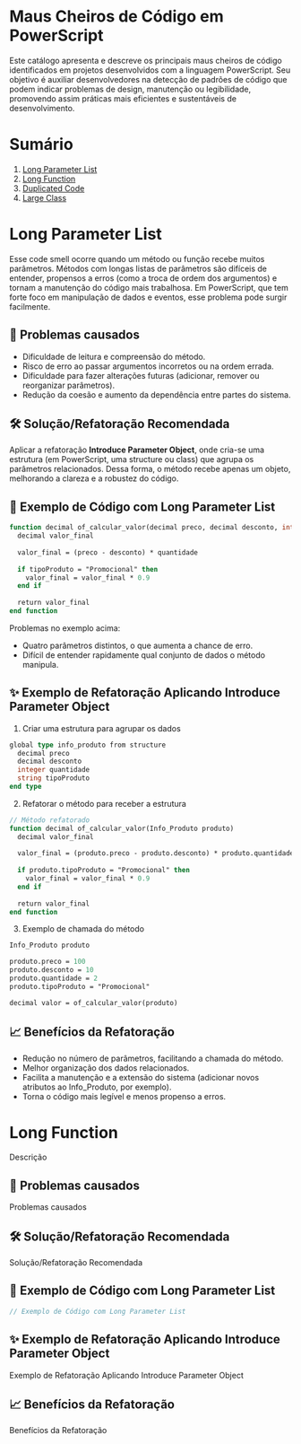 <a name="inicio"></a>
# Maus Cheiros de Código em PowerScript

Este catálogo apresenta e descreve os principais maus cheiros de código identificados em projetos desenvolvidos com a linguagem PowerScript. Seu objetivo é auxiliar desenvolvedores na detecção de padrões de código que podem indicar problemas de design, manutenção ou legibilidade, promovendo assim práticas mais eficientes e sustentáveis de desenvolvimento.

# Sumário

1. [Long Parameter List](https://github.com/joaomello03/catalogo/blob/main/README.md#long-parameter-list)
2. [Long Function](https://github.com/joaomello03/catalogo/blob/main/README.md#long-function)
3. [Duplicated Code]()
4. [Large Class]()

<a name="LongParameterList"></a>
# Long Parameter List

Esse code smell ocorre quando um método ou função recebe muitos parâmetros. Métodos com longas listas de parâmetros são difíceis de entender, propensos a erros (como a troca de ordem dos argumentos) e tornam a manutenção do código mais trabalhosa.
Em PowerScript, que tem forte foco em manipulação de dados e eventos, esse problema pode surgir facilmente.

## 🧠 Problemas causados

- Dificuldade de leitura e compreensão do método.
- Risco de erro ao passar argumentos incorretos ou na ordem errada.
- Dificuldade para fazer alterações futuras (adicionar, remover ou reorganizar parâmetros).
- Redução da coesão e aumento da dependência entre partes do sistema.

## 🛠️ Solução/Refatoração Recomendada

Aplicar a refatoração **Introduce Parameter Object**, onde cria-se uma estrutura (em PowerScript, uma structure ou class) que agrupa os parâmetros relacionados.
Dessa forma, o método recebe apenas um objeto, melhorando a clareza e a robustez do código.

## 🔎 Exemplo de Código com Long Parameter List

```pascal
function decimal of_calcular_valor(decimal preco, decimal desconto, integer quantidade, string tipoProduto)
  decimal valor_final
  
  valor_final = (preco - desconto) * quantidade
  
  if tipoProduto = "Promocional" then
    valor_final = valor_final * 0.9
  end if
  
  return valor_final
end function
```

Problemas no exemplo acima:
- Quatro parâmetros distintos, o que aumenta a chance de erro.
- Difícil de entender rapidamente qual conjunto de dados o método manipula.

## ✨ Exemplo de Refatoração Aplicando Introduce Parameter Object

1. Criar uma estrutura para agrupar os dados
```pascal
global type info_produto from structure
  decimal preco
  decimal desconto
  integer quantidade
  string tipoProduto
end type
```

2. Refatorar o método para receber a estrutura
```pascal
// Método refatorado
function decimal of_calcular_valor(Info_Produto produto)
  decimal valor_final
  
  valor_final = (produto.preco - produto.desconto) * produto.quantidade
  
  if produto.tipoProduto = "Promocional" then
    valor_final = valor_final * 0.9
  end if
  
  return valor_final
end function
```

3. Exemplo de chamada do método
```pascal
Info_Produto produto

produto.preco = 100
produto.desconto = 10
produto.quantidade = 2
produto.tipoProduto = "Promocional"

decimal valor = of_calcular_valor(produto)
```

## 📈 Benefícios da Refatoração

- Redução no número de parâmetros, facilitando a chamada do método.
- Melhor organização dos dados relacionados.
- Facilita a manutenção e a extensão do sistema (adicionar novos atributos ao Info_Produto, por exemplo).
- Torna o código mais legível e menos propenso a erros.

<a name="LongFunction"></a>
# Long Function

Descrição

## 🧠 Problemas causados

Problemas causados

## 🛠️ Solução/Refatoração Recomendada

Solução/Refatoração Recomendada

## 🔎 Exemplo de Código com Long Parameter List

```pascal
// Exemplo de Código com Long Parameter List
```

## ✨ Exemplo de Refatoração Aplicando Introduce Parameter Object

Exemplo de Refatoração Aplicando Introduce Parameter Object

## 📈 Benefícios da Refatoração

Benefícios da Refatoração
